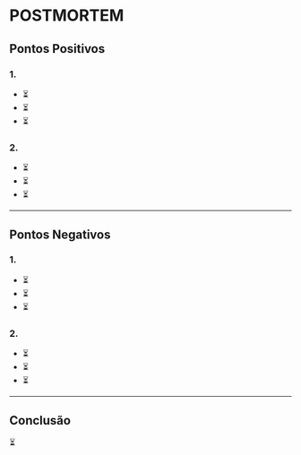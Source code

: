 # POSTMORTEM

## Pontos Positivos

### 1.

*	⏳
*	⏳
*	⏳

### 2.

*	⏳
*	⏳
*   ⏳

________________________________________
## Pontos Negativos 

### 1.

*	⏳
*	⏳
*	⏳

### 2.

*	⏳
*	⏳
*   ⏳

________________________________________
## Conclusão

⏳
